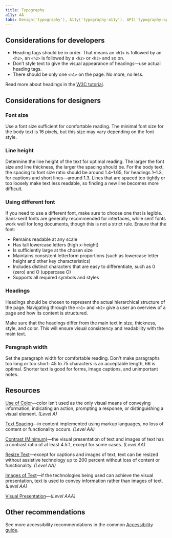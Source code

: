 ```yaml
---
title: Typography
a11y: AA
tabs: Design('typography'), A11y('typography-a11y'), API('typography-api'), Example('typography-code'), Changelog('typography-changelog')
---
```


## Considerations for developers

- Heading tags should be in order. That means an `<h1>` is followed by an `<h2>`, an `<h2>` is followed by a `<h2>` or `<h3>` and so on.
- Don’t style text to give the visual appearance of headings—use actual heading tags.
- There should be only one `<h1>` on the page. No more, no less.

Read more about headings in the [W3C tutorial](https://www.w3.org/WAI/tutorials/page-structure/headings/).

## Considerations for designers

### Font size

Use a font size sufficient for comfortable reading. The minimal font size for the body text is 16 pixels, but this size may vary depending on the font style.

### Line height

Determine the line height of the text for optimal reading. The larger the font size and line thickness, the larger the spacing should be. For the body text, the spacing to font size ratio should be around 1.4–1.65, for headings 1–1.3, for captions and short lines—around 1.3. Lines that are spaced too tightly or too loosely make text less readable, so finding a new line becomes more difficult.

### Using different font

If you need to use a different font, make sure to choose one that is legible. Sans-serif fonts are generally recommended for interfaces, while serif fonts work well for long documents, though this is not a strict rule. Ensure that the font:

- Remains readable at any scale
- Has tall lowercase letters (high x-height)
- Is sufficiently large at the chosen size
- Maintains consistent letterform proportions (such as lowercase letter height and other key characteristics)
- Includes distinct characters that are easy to differentiate, such as 0 (zero) and O (uppercase O)
- Supports all required symbols and styles

### Headings

Headings should be chosen to represent the actual hierarchical structure of the page. Navigating through the `<h1>` and `<h2>` give a user an overview of a page and how its content is structured.

Make sure that the headings differ from the main text in size, thickness, style, and color. This will ensure visual consistency and readability with the main text.

### Paragraph width

Set the paragraph width for comfortable reading. Don't make paragraphs too long or too short: 45 to 75 characters is an acceptable length, 66 is optimal. Shorter text is good for forms, image captions, and unimportant notes.

## Resources

[Use of Color](https://www.w3.org/WAI/WCAG21/quickref/#use-of-color)—color isn’t used as the only visual means of
conveying information, indicating an action, prompting a response, or distinguishing a visual element.
_(Level A)_

[Text Spacing](https://www.w3.org/WAI/WCAG21/quickref/#text-spacing)—in content implemented using markup languages, no loss of content or functionality occurs. _(Level AA)_

[Contrast (Minimum)](https://www.w3.org/WAI/WCAG21/quickref/#contrast-minimum)—the visual presentation of
text and images of text has a contrast ratio of at least 4.5:1, except for some cases. _(Level AA)_

[Resize Text](https://www.w3.org/WAI/WCAG21/quickref/?showtechniques=131#resize-text)—except for captions and
images of text, text can be resized without assistive technology up to 200 percent without loss of content or functionality. _(Level AA)_

[Images of Text](https://www.w3.org/WAI/WCAG21/quickref/?showtechniques=131#images-of-text)—if the
technologies being used can achieve the visual presentation, text is used to convey information rather than images of text. _(Level AA)_

[Visual Presentation](https://www.w3.org/WAI/WCAG21/quickref/#visual-presentation)—_(Level AAA)_

## Other recommendations

See more accessibility recommendations in the common [Accessibility guide](/core-principles/a11y/a11y).
